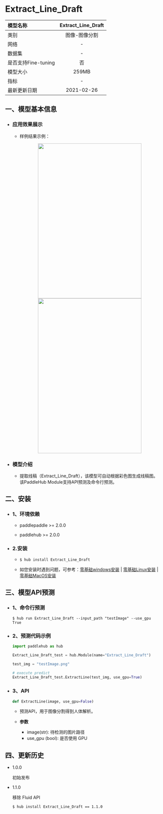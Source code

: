 # Extract_Line_Draft

|模型名称|Extract_Line_Draft|
| :--- | :---: | 
|类别|图像-图像分割|
|网络|-|
|数据集|-|
|是否支持Fine-tuning|否|
|模型大小|259MB|
|指标|-|
|最新更新日期|2021-02-26|


## 一、模型基本信息

- ### 应用效果展示

  - 样例结果示例：
      <p align="center">
      <img src="https://ai-studio-static-online.cdn.bcebos.com/1c30757e069541a18dc89b92f0750983b77ad762560849afa0170046672e57a3" width = "337" height = "505" hspace='10'/> <img src="https://ai-studio-static-online.cdn.bcebos.com/7ef00637e5974be2847317053f8abe97236cec75fba14f77be2c095529a1eeb3" width = "337" height = "505" hspace='10'/>
      </p>

- ### 模型介绍

  - 提取线稿（Extract_Line_Draft），该模型可自动根据彩色图生成线稿图。该PaddleHub Module支持API预测及命令行预测。


## 二、安装

- ### 1、环境依赖

  - paddlepaddle >= 2.0.0

  - paddlehub >= 2.0.0  

- ### 2.安装

    - ```shell
      $ hub install Extract_Line_Draft
      ```
    -  如您安装时遇到问题，可参考：[零基础windows安装](../../../../docs/docs_ch/get_start/windows_quickstart.md)
      | [零基础Linux安装](../../../../docs/docs_ch/get_start/linux_quickstart.md) | [零基础MacOS安装](../../../../docs/docs_ch/get_start/mac_quickstart.md)

## 三、模型API预测
  - ### 1、命令行预测

    ```shell
    $ hub run Extract_Line_Draft --input_path "testImage" --use_gpu True
    ```

  - ### 2、预测代码示例

    ```python
    import paddlehub as hub

    Extract_Line_Draft_test = hub.Module(name="Extract_Line_Draft")

    test_img = "testImage.png"

    # execute predict
    Extract_Line_Draft_test.ExtractLine(test_img, use_gpu=True)
    ```
  
  - ### 3、API

    ```python
    def ExtractLine(image, use_gpu=False)
    ```

    - 预测API，用于图像分割得到人体解析。

    - **参数**

      * image(str): 待检测的图片路径
      * use_gpu (bool): 是否使用 GPU


## 四、更新历史

* 1.0.0

  初始发布

* 1.1.0

  移除 Fluid API

  ```shell
  $ hub install Extract_Line_Draft == 1.1.0
  ```